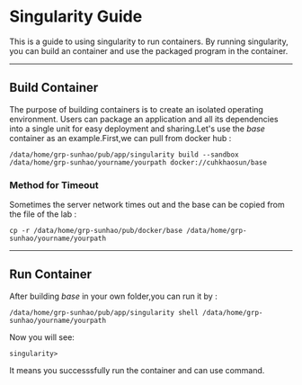 # Singularity Guide
This is a guide to using singularity to run containers.
By running singularity, you can build an container and use the packaged program in the container.
***

## Build Container
The purpose of building containers is to create an isolated operating environment. Users can package an application and all its dependencies into a single unit for easy deployment and sharing.Let's use the *base* container as an example.First,we can pull from docker hub :
```
/data/home/grp-sunhao/pub/app/singularity build --sandbox /data/home/grp-sunhao/yourname/yourpath docker://cuhkhaosun/base
```


### Method for Timeout
Sometimes the server network times out and the base can be copied from the file of the lab :
```
cp -r /data/home/grp-sunhao/pub/docker/base /data/home/grp-sunhao/yourname/yourpath
```
***

## Run Container
After building *base* in your own folder,you can run it by :
```
/data/home/grp-sunhao/pub/app/singularity shell /data/home/grp-sunhao/yourname/yourpath
```
Now you will see:
```
singularity>
```
It means you successsfully run the container and can use command.
